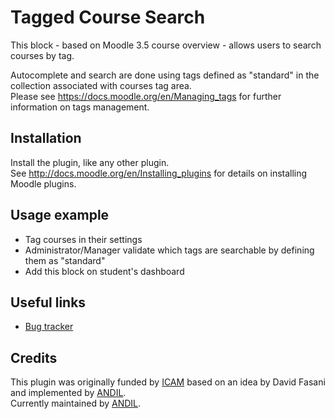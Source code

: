 # Tagged Course Search

This block - based on Moodle 3.5 course overview - allows users to search courses by tag.  
  
Autocomplete and search are done using tags defined as "standard" in the collection associated with courses tag area.  
Please see https://docs.moodle.org/en/Managing_tags for further information on tags management. 

## Installation

Install the plugin, like any other plugin.  
See http://docs.moodle.org/en/Installing_plugins for details on installing Moodle plugins.

## Usage example

* Tag courses in their settings
* Administrator/Manager validate which tags are searchable by defining them as "standard"
* Add this block on student's dashboard

## Useful links

* [Bug tracker](https://github.com/andil-elearning/moodle-block_taggedcoursesearch/issues)

## Credits

This plugin was originally funded by [ICAM](https://www.icam.fr) based on an idea by David Fasani and implemented by [ANDIL](https://www.andil.fr).  
Currently maintained by [ANDIL](https://www.andil.fr).
